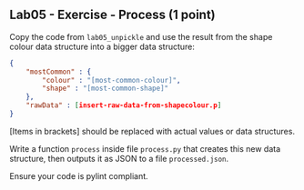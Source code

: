 ## Lab05 - Exercise - Process (1 point)

Copy the code from `lab05_unpickle` and use the result from the shape colour data structure into a bigger data structure:

```json
{
    "mostCommon" : {
        "colour" : "[most-common-colour]",
        "shape" : "[most-common-shape]"
    },
    "rawData" : [insert-raw-data-from-shapecolour.p]
}
```

[Items in brackets] should be replaced with actual values or data structures.

Write a function `process` inside file `process.py` that creates this new data structure, then outputs it as JSON to a file `processed.json`.

Ensure your code is pylint compliant.
